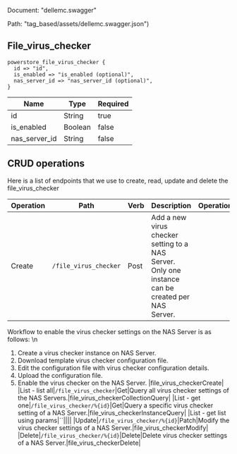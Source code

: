 Document: "dellemc.swagger"


Path: "tag_based/assets/dellemc.swagger.json")

## File_virus_checker



```puppet
powerstore_file_virus_checker {
  id => "id",
  is_enabled => "is_enabled (optional)",
  nas_server_id => "nas_server_id (optional)",
}
```

| Name        | Type           | Required       |
| ------------- | ------------- | ------------- |
|id | String | true |
|is_enabled | Boolean | false |
|nas_server_id | String | false |



## CRUD operations

Here is a list of endpoints that we use to create, read, update and delete the file_virus_checker

| Operation | Path | Verb | Description | OperationID |
| ------------- | ------------- | ------------- | ------------- | ------------- |
|Create|`/file_virus_checker`|Post|Add a new virus checker setting to a NAS Server. Only one instance can be created per NAS Server.
Workflow to enable the virus checker settings on the NAS Server is as follows: \n
1. Create a virus checker instance on NAS Server.
2. Download template virus checker configuration file.
3. Edit the configuration file with virus checker configuration details.
4. Upload the configuration file.
5. Enable the virus checker on the NAS Server.
|file_virus_checkerCreate|
|List - list all|`/file_virus_checker`|Get|Query all virus checker settings of the NAS Servers.|file_virus_checkerCollectionQuery|
|List - get one|`/file_virus_checker/%{id}`|Get|Query a specific virus checker setting of a NAS Server.|file_virus_checkerInstanceQuery|
|List - get list using params|``||||
|Update|`/file_virus_checker/%{id}`|Patch|Modify the virus checker settings of a NAS Server.|file_virus_checkerModify|
|Delete|`/file_virus_checker/%{id}`|Delete|Delete virus checker settings of a NAS Server.|file_virus_checkerDelete|
